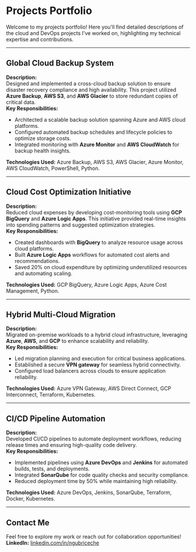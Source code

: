 # Projects Portfolio

Welcome to my projects portfolio! Here you'll find detailed descriptions of the cloud and DevOps projects I've worked on, highlighting my technical expertise and contributions.

---

## **Global Cloud Backup System**
**Description:**  
Designed and implemented a cross-cloud backup solution to ensure disaster recovery compliance and high availability. This project utilized **Azure Backup**, **AWS S3**, and **AWS Glacier** to store redundant copies of critical data.  
**Key Responsibilities:**
- Architected a scalable backup solution spanning Azure and AWS cloud platforms.
- Configured automated backup schedules and lifecycle policies to optimize storage costs.
- Integrated monitoring with **Azure Monitor** and **AWS CloudWatch** for backup health insights.

**Technologies Used:** Azure Backup, AWS S3, AWS Glacier, Azure Monitor, AWS CloudWatch, PowerShell, Python.

---

## **Cloud Cost Optimization Initiative**
**Description:**  
Reduced cloud expenses by developing cost-monitoring tools using **GCP BigQuery** and **Azure Logic Apps**. This initiative provided real-time insights into spending patterns and suggested optimization strategies.  
**Key Responsibilities:**
- Created dashboards with **BigQuery** to analyze resource usage across cloud platforms.
- Built **Azure Logic Apps** workflows for automated cost alerts and recommendations.
- Saved 20% on cloud expenditure by optimizing underutilized resources and automating scaling.

**Technologies Used:** GCP BigQuery, Azure Logic Apps, Azure Cost Management, Python.

---

## **Hybrid Multi-Cloud Migration**
**Description:**  
Migrated on-premise workloads to a hybrid cloud infrastructure, leveraging **Azure**, **AWS**, and **GCP** to enhance scalability and reliability.  
**Key Responsibilities:**
- Led migration planning and execution for critical business applications.
- Established a secure **VPN gateway** for seamless hybrid connectivity.
- Configured load balancers across clouds to ensure application reliability.

**Technologies Used:** Azure VPN Gateway, AWS Direct Connect, GCP Interconnect, Terraform, Kubernetes.

---

## **CI/CD Pipeline Automation**
**Description:**  
Developed CI/CD pipelines to automate deployment workflows, reducing release times and ensuring high-quality code delivery.  
**Key Responsibilities:**
- Implemented pipelines using **Azure DevOps** and **Jenkins** for automated builds, tests, and deployments.
- Integrated **SonarQube** for code quality checks and security compliance.
- Reduced deployment time by 50% while maintaining high reliability.

**Technologies Used:** Azure DevOps, Jenkins, SonarQube, Terraform, Docker, Kubernetes.

---

## **Contact Me**
Feel free to explore my work or reach out for collaboration opportunities!  
**LinkedIn:** [linkedin.com/in/ngubriceche](https://linkedin.com/in/ngubriceche)  
